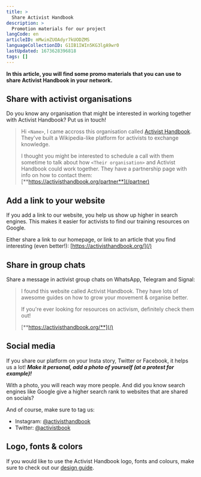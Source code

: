```yaml
---
title: >
  Share Activist Handbook
description: >
  Promotion materials for our project
langCode: en
articleID: mMwimZUOAdyr7kUODZMS
languageCollectionID: G1IB1IWIn5KG3lgA9wr0
lastUpdated: 1673628396818
tags: []
---
```


**In this article, you will find some promo materials that you can use to share Activist Handbook in your network.**

## Share with activist organisations

Do you know any organisation that might be interested in working together with Activist Handbook? Put us in touch!

> Hi `<Name>`, I came accross this organisation called [Activist Handbook](/). They've built a Wikipedia-like platform for activists to exchange knowledge.
>
> I thought you might be interested to schedule a call with them sometime to talk about how `<Their organisation>` and Activist Handbook could work together. They have a partnership page with info on how to contact them: [**https://activisthandbook.org/partner**](/partner)

## Add a link to your website

If you add a link to our website, you help us show up higher in search engines. This makes it easier for activists to find our training resources on Google.

Either share a link to our homepage, or link to an article that you find interesting (even better!): [https://activisthandbook.org/](/)

## Share in group chats

Share a message in activist group chats on WhatsApp, Telegram and Signal:

> I found this website called Activist Handbook. They have lots of awesome guides on how to grow your movement & organise better.
>
> If you're ever looking for resources on activism, definitely check them out!
>
> [**https://activisthandbook.org/**](/)

## **Social media**

If you share our platform on your Insta story, Twitter or Facebook, it helps us a lot! _**Make it personal, add a photo of yourself (at a protest for example)!**_

With a photo, you will reach way more people. And did you know search engines like Google give a higher search rank to websites that are shared on socials?

And of course, make sure to tag us:

- Instagram: [@activisthandbook](https://www.instagram.com/activisthandbook/)
- Twitter: [@activistbook](https://twitter.com/activistbook)

## Logo, fonts & colors

If you would like to use the Activist Handbook logo, fonts and colours, make sure to check out our [design guide](/support/communication/design-guide).

<div></div>
